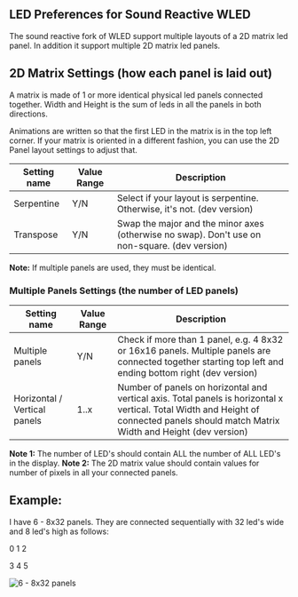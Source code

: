 
## LED Preferences for Sound Reactive WLED

The sound reactive fork of WLED support multiple layouts of a 2D matrix led panel. In addition it support multiple 2D matrix led panels.


## 2D Matrix Settings (how each panel is laid out)

A matrix is made of 1 or more identical physical led panels connected together. Width and Height is the sum of leds in all the panels in both directions.

Animations are written so that the first LED in the matrix is in the top left corner. If your matrix is oriented in a different fashion, you can use the 2D Panel layout settings to adjust that.




| Setting name | Value Range | Description
| --- | --- | ---
Serpentine | Y/N | Select if your layout is serpentine. Otherwise, it's not. (dev version)
Transpose| Y/N | Swap the major and the minor axes (otherwise no swap). Don't use on non-square. (dev version)

**Note:** If multiple panels are used, they must be identical.

### Multiple Panels Settings (the number of LED panels)


| Setting name | Value Range | Description
| --- | --- | ---
Multiple panels | Y/N | Check if more than 1 panel, e.g. 4 8x32 or 16x16 panels. Multiple panels are connected together starting top left and ending bottom right (dev version)
Horizontal / Vertical panels | 1..x | Number of panels on horizontal and vertical axis. Total panels is horizontal x vertical. Total Width and Height of connected panels should match Matrix Width and Height (dev version)


**Note 1:** The number of LED's should contain ALL the number of ALL LED's in the display.
**Note 2:** The 2D matrix value should contain values for number of pixels in all your connected panels.

## Example: 

I have 6 - 8x32 panels. They are connected sequentially with 32 led's wide and 8 led's high as follows:

0 1 2

3 4 5


![6 - 8x32 panels](https://github.com/atuline/WLED/blob/assets/media/panels.jpg?raw=true)

